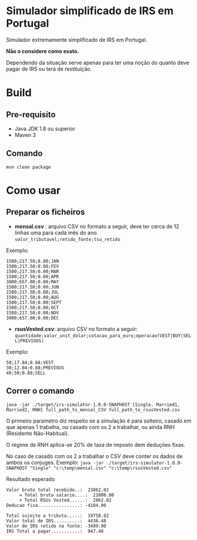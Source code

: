 
# Simulador simplificado de IRS em Portugal

Simulador extremamente simplificado de IRS em Portugal. 

**Não o considere como exato.** 

Dependendo da situação serve apenas para ter uma noção do quanto deve pagar de IRS ou terá de restituição.

# Build

## Pre-requisito

* Java JDK 1.8 ou superior
* Maven 3

## Comando

`mvn clean package`

# Como usar  

## Preparar os ficheiros

* **mensal.csv** : arquivo CSV no formato a seguir, deve ter cerca de 12 linhas uma para cada mês do ano.
 `valor_tributavel;retido_fonte;tsu_retido`
    
Exemplo:

    1500;217.50;0.00;JAN  
    1500;217.50;0.00;FEV  
    1500;217.50;0.00;MAR  
    1500;217.50;0.00;APR  
    3000;657.00;0.00;MAY  
	1500;217.50;0.00;JUN  
	1500;217.50;0.00;JUL  
	1500;217.50;0.00;AUG  
	1500;217.50;0.00;SEPT  
	1500;217.50;0.00;OCT  
	1500;217.50;0.00;NOV  
    3000;657.00;0.00;DEC  

*  **rsusVested.csv**: arquivo CSV no formato a seguir:
 `quantidade;valor_unit_dolar;cotacao_para_euro;operacao(VEST|BUY|SELL|PREVIOUS)`

Exemplo:

    50;17.84;0.88;VEST  
    30;12.04;0.88;PREVIOUS  
    40;50;0.88;SELL

## Correr o comando

`java -jar ./target/irs-simulator-1.0.0-SNAPHOST [Single, Married1, Married2, RNH] full_path_to_mensal_CSV full_path_to_rsusVested.csv`  

O primeiro parametro diz respeito se a simulação é para solteiro, casado em que apenas 1 trabalha, ou casado com os 2 a trabalhar, ou ainda RNH (Residente Não-Habitual).

O regime de RNH aplica-se 20% de taxa de imposto dem deduções fixas.

No caso de casado com os 2 a trabalhar o CSV deve conter os dados de ambos os conjuges.
Exemplo: `java -jar ./target/irs-simulator-1.0.0-SNAPHOST "Single" "c:\temp\mensal.csv" "c:\temp\rsusVested.csv"`

Resultado esperado 

    Valor bruto total recebido..:  23862.82
    	 = Total bruto salario....:  21000.00
    	 + Total RSUs Vested......:  2862.82
    Deducao fixa................: -4104.00
    
    Total sujeito a tributo.....:  19758.82
    Valor total de IRS..........:  4436.48
    Valor de IRS retido na fonte: -3489.00
    IRS Total a pagar...........:  947.48

